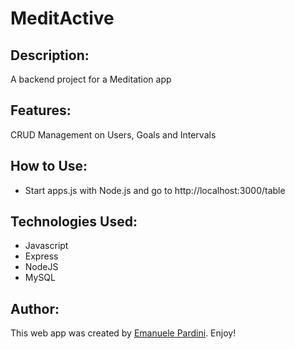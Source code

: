 
# MeditActive

## Description:
A backend project for a Meditation app


## Features:
CRUD Management on Users, Goals and Intervals

## How to Use:

- Start apps.js with Node.js and go to http://localhost:3000/table

## Technologies Used:

- Javascript
- Express
- NodeJS
- MySQL

## Author:

This web app was created by [Emanuele Pardini](http://emanuelepardini.altervista.org/).
Enjoy!
